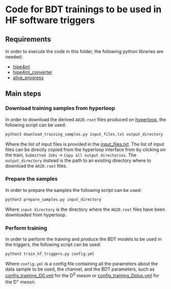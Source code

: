 # Code for BDT trainings to be used in HF software triggers
## Requirements
In order to execute the code in this folder, the following python libraries are needed:
- [hipe4ml](https://github.com/hipe4ml/hipe4ml)
- [hipe4ml_converter](https://github.com/hipe4ml/hipe4ml_converter)
- [alive_progress](https://github.com/rsalmei/alive-progress)

## Main steps
### Download training samples from hyperloop
In order to download the derived `AO2D.root` files produced on [hyperloop](https://alimonitor.cern.ch/hyperloop/), the following script can be used:
```python
python3 download_training_samples.py input_files.txt output_directory
```
Where the list of input files is provided in the [input_files.txt](https://github.com/fgrosa/HFTriggerStudies/blob/main/O2/ML/input_files.txt). The list of input files can be directly copied from the hyperloop interface from by clicking on the train, `Submitted Jobs` &rarr; `Copy all output directories`.
The `output_directory` instead is the path to an existing directory where to download the `AO2D.root` files.

### Prepare the samples
In order to prepare the samples the following script can be used:
```python
python3 prepare_samples.py input_directory
```
Where `input directory` is the directory where the `AO2D.root` files have been downloaded from hyperloop.

### Perform training
In order to perform the training and produce the BDT models to be used in the triggers, the following script can be used:
```python
python3 train_hf_triggers.py config.yml
```
Where `config.yml` is a config file containing all the parameters about the data sample to be used, the channel, and the BDT parameters, such as [config_training_D0.yml](https://github.com/fgrosa/HFTriggerStudies/blob/main/O2/ML/config_training_D0.yml) for the D<sup>0</sup> meson or [config_training_Dplus.yml](https://github.com/fgrosa/HFTriggerStudies/blob/main/O2/ML/config_training_Dplus.yml) for the D<sup>+</sup> meson.
